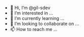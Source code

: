 - 👋 Hi, I’m @gil-sdev
- 👀 I’m interested in ...
- 🌱 I’m currently learning ...
- 💞️ I’m looking to collaborate on ...
- 📫 How to reach me ...

<!---
gil-sdev/gil-sdev is a ✨ special ✨ repository because its `README.md` (this file) appears on your GitHub profile.
You can click the Preview link to take a look at your changes.
--->
